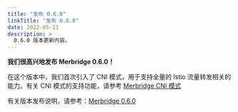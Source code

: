 ```yaml
---
title: "发布 0.6.0"
linkTitle: "发布 0.6.0"
date: 2022-05-23
description: >
  0.6.0 版本更新内容。
---
```


**我们很高兴地发布 Merbridge 0.6.0！**

在这个版本中，我们首次引入了 CNI 模式，用于支持全量的 Istio 流量转发相关的能力。有关 CNI 模式的支持功能，请参考 [Merbridge CNI 模式](/zh/blog/2022/05/18/cni-mode/)

有关版本发布说明，请参考：[Merbridge 0.6.0](https://github.com/merbridge/merbridge/releases/tag/0.6.0)

